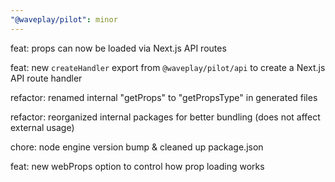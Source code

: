 ```yaml
---
"@waveplay/pilot": minor
---
```


feat: props can now be loaded via Next.js API routes

feat: new `createHandler` export from `@waveplay/pilot/api` to create a Next.js API route handler

refactor: renamed internal "getProps" to "getPropsType" in generated files

refactor: reorganized internal packages for better bundling (does not affect external usage)

chore: node engine version bump & cleaned up package.json

feat: new webProps option to control how prop loading works
